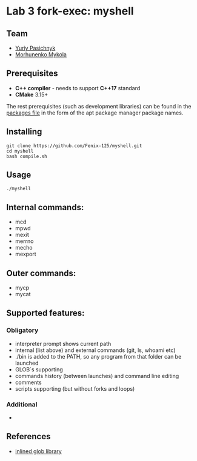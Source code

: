 # Lab 3 fork-exec: myshell

## Team

 - [Yuriy Pasichnyk](https://github.com/Fenix-125)
 - [Morhunenko Mykola](https://github.com/Myralllka)

## Prerequisites

 - **C++ compiler** - needs to support **C++17** standard
 - **CMake** 3.15+
 
The rest prerequisites (such as development libraries) can be found in the [packages file](./apt_packages.txt) in the form of the apt package manager package names.

## Installing
```
git clone https://github.com/Fenix-125/myshell.git
cd myshell
bash compile.sh
```
## Usage
```
./myshell
```
## Internal commands:
- mcd
- mpwd
- mexit
- merrno
- mecho
- mexport
## Outer commands:
- mycp
- mycat
## Supported features:
### Obligatory
- interpreter prompt shows current path
- internal (list above) and external commands (git, ls, whoami etc)
- ./bin is added to the PATH, so any program from that folder can be launched
- GLOB\`s supporting
- commands history (between launches) and command line editing
- comments
- scripts supporting (but without forks and loops)

### Additional

-

## References
- [inlined glob library](https://bitbucket.org/szx/glob/src/master/)